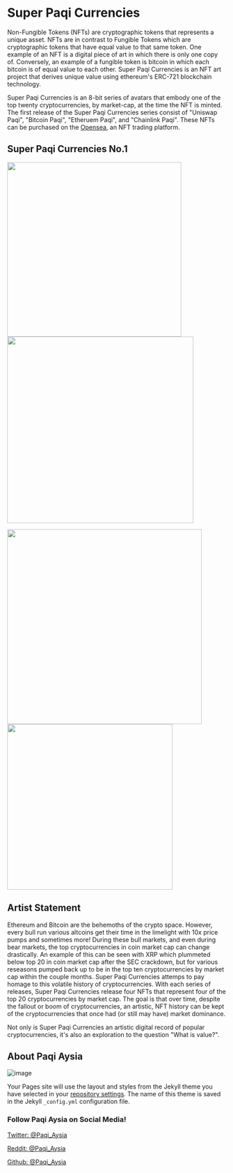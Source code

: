 # Super Paqi Currencies

Non-Fungible Tokens (NFTs) are cryptographic tokens that represents a unique asset. NFTs are in contrast to Fungible Tokens which are cryptographic tokens that have equal value to that same token. One example of an NFT is a digital piece of art in which there is only one copy of. Conversely, an example of a fungible token is bitcoin in which each bitcoin is of equal value to each other. Super Paqi Currencies is an NFT art project that derives unique value using ethereum's ERC-721 blockchain technology.

Super Paqi Currencies is an 8-bit series of avatars that embody one of the top twenty cryptocurrencies, by market-cap, at the time the NFT is minted. The first release of the Super Paqi Currencies series consist of "Uniswap Paqi", "Bitcoin Paqi", "Etheruem Paqi", and "Chainlink Paqi". These NFTs can be purchased on the [Opensea](https://opensea.io/), an NFT trading platform. 

## Super Paqi Currencies No.1

<img src="https://gateway.pinata.cloud/ipfs/QmTeNrkVUgJWejSrNNAqrdiEhL3gzRiNVNxmHkRELU3j5D/UniswapPaqi.png" width="400"> <img src="https://gateway.pinata.cloud/ipfs/Qmf15SkvfEacc1DAMR2nqntC4u51FiRVaHz65do5PWLGzs/BitcoinPaqi.png" width="428"> 

<img src="https://gateway.pinata.cloud/ipfs/QmckziiSG228YsRpJbrNba9spgDrSr8FKtZUnWfGeR3o1E" width="447"> <img src="https://gateway.pinata.cloud/ipfs/Qmctuoak5SGcmxfTDdrivnh77Bo6Kw9eQE4KSv5F9id4Vo/ChainlinkPaqi.png" width="380"> 

## Artist Statement

Ethereum and Bitcoin are the behemoths of the crypto space. However, every bull run various altcoins get their time in the limelight with 10x price pumps and sometimes more! During these bull markets, and even during bear markets, the top cryptocurrencies in coin market cap can change drastically. An example of this can be seen with XRP which plummeted below top 20 in coin market cap after the SEC crackdown, but for various reseasons pumped back up to be in the top ten cryptocurrencies by market cap within the couple months. Super Paqi Currencies attemps to pay homage to this volatile history of cryptocurrencies. With each series of releases, Super Paqi Currencies release four NFTs that represent four of the top 20 cryptocurrencies by market cap. The goal is that over time, despite the fallout or boom of cryptocurrencies, an artistic, NFT history can be kept of the cryptocurrencies that once had (or still may have) market dominance.

Not only is Super Paqi Currencies an artistic digital record of popular cryptocurrencies, it's also an exploration to the question "What is value?".

## About Paqi Aysia

![image](https://gateway.pinata.cloud/ipfs/QmcaQCnx1H3YCLZjNZMpYmdMKr9DRhnQ5x6bjn8HazxQk8/PaqiAvatarGitHubPages.png) 

Your Pages site will use the layout and styles from the Jekyll theme you have selected in your [repository settings](https://github.com/Paqi-Aysia/Paqi-Aysia.github.io/settings). The name of this theme is saved in the Jekyll `_config.yml` configuration file.

### Follow Paqi Aysia on Social Media!

[Twitter: @Paqi_Aysia](https://twitter.com/Paqi_Aysia)

[Reddit: @Paqi_Aysia](https://www.reddit.com/user/Paqi_Aysia/)

[Github: @Paqi_Aysia](https://github.com/Paqi-Aysia)
